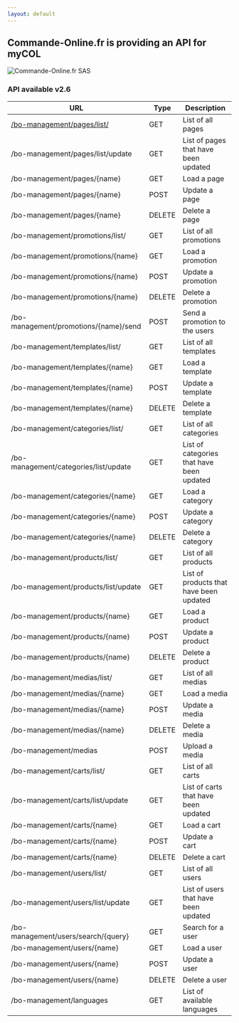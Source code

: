 ```yaml
---
layout: default
---
```


## Commande-Online.fr is providing an API for myCOL

![Commande-Online.fr SAS](http://commande-online.fr/img/corporate/logoCOL.png)

### API available v2.6

| URL                                                         | Type   | Description |
|-------------------------------------------------------------|--------|-------------|
| [/bo-management/pages/list/](/page.html#list)               | GET    | List of all pages |
| /bo-management/pages/list/update         | GET    | List of pages that have been updated |
| /bo-management/pages/{name}              | GET    | Load a page |
| /bo-management/pages/{name}              | POST   | Update a page |
| /bo-management/pages/{name}              | DELETE | Delete a page |
| /bo-management/promotions/list/          | GET    | List of all promotions |
| /bo-management/promotions/{name}         | GET    | Load a promotion |
| /bo-management/promotions/{name}         | POST   | Update a promotion |
| /bo-management/promotions/{name}         | DELETE | Delete a promotion |
| /bo-management/promotions/{name}/send    | POST   | Send a promotion to the users |
| /bo-management/templates/list/           | GET    | List of all templates |
| /bo-management/templates/{name}          | GET    | Load a template |
| /bo-management/templates/{name}          | POST   | Update a template |
| /bo-management/templates/{name}          | DELETE | Delete a template |
| /bo-management/categories/list/          | GET    | List of all categories |
| /bo-management/categories/list/update    | GET    | List of categories that have been updated |
| /bo-management/categories/{name}         | GET    | Load a category |
| /bo-management/categories/{name}         | POST   | Update a category |
| /bo-management/categories/{name}         | DELETE | Delete a category |
| /bo-management/products/list/            | GET    | List of all products |
| /bo-management/products/list/update      | GET    | List of products that have been updated |
| /bo-management/products/{name}           | GET    | Load a product |
| /bo-management/products/{name}           | POST   | Update a product |
| /bo-management/products/{name}           | DELETE | Delete a product |
| /bo-management/medias/list/              | GET    | List of all medias |
| /bo-management/medias/{name}             | GET    | Load a media |
| /bo-management/medias/{name}             | POST   | Update a media |
| /bo-management/medias/{name}             | DELETE | Delete a media |
| /bo-management/medias                    | POST   | Upload a media |
| /bo-management/carts/list/               | GET    | List of all carts |
| /bo-management/carts/list/update         | GET    | List of carts that have been updated |
| /bo-management/carts/{name}              | GET    | Load a cart |
| /bo-management/carts/{name}              | POST   | Update a cart |
| /bo-management/carts/{name}              | DELETE | Delete a cart |
| /bo-management/users/list/               | GET    | List of all users |
| /bo-management/users/list/update         | GET    | List of users that have been updated |
| /bo-management/users/search/{query}      | GET    | Search for a user |
| /bo-management/users/{name}              | GET    | Load a user |
| /bo-management/users/{name}              | POST   | Update a user |
| /bo-management/users/{name}              | DELETE | Delete a user |
| /bo-management/languages                 | GET    | List of available languages |

